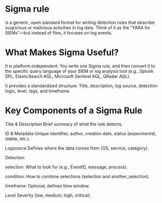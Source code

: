 # Sigma rule
is a generic, open standard format for writing detection rules that describe suspicious or malicious activities in log data. Think of it as the “YARA for SIEMs”—but instead of files, it focuses on log events.

# What Makes Sigma Useful?

It is platform-independent: You write one Sigma rule, and then convert it to the specific query language of your SIEM or log analysis tool (e.g., Splunk SPL, ElasticSearch KQL, Microsoft Sentinel KQL, QRadar AQL).

It provides a standardized structure: Title, description, log source, detection logic, level, tags, and timeframe.

# Key Components of a Sigma Rule

Title & Description
Brief summary of what the rule detects.

ID & Metadata
Unique identifier, author, creation date, status (experimental, stable, etc.).

Logsource
Defines where the data comes from (OS, service, category).

Detection

selection: What to look for (e.g., EventID, message, process).

condition: How to combine selections (selection and another_selection).

timeframe: Optional, defines time window.

Level
Severity (low, medium, high, critical).


